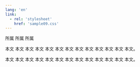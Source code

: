 ```yaml
---
lang: 'en'
link:
  - rel: 'stylesheet'
    href: 'sample09.css'
---
```

<div class="affiliation">所属 所属 所属</div>

本文 本文 本文 本文 本文 本文 本文 本文 本文 本文 本文 本文 本文。

本文 本文 本文 本文 本文 本文 本文 本文 本文 本文 本文 本文 本文。
